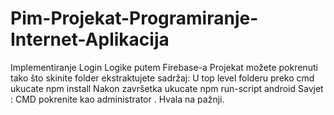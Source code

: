 # Pim-Projekat-Programiranje-Internet-Aplikacija
Implementiranje Login Logike putem Firebase-a
Projekat možete pokrenuti tako što skinite folder ekstraktujete sadržaj:
U top level folderu preko cmd ukucate npm install 
Nakon završetka ukucate npm run-script android
Savjet : CMD pokrenite kao administrator .
Hvala na pažnji.
